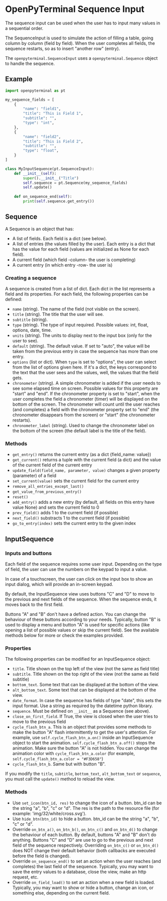# OpenPyTerminal Sequence Input

The sequence input can be used when the user has to input many values in a sequential order. 

The SequenceInput is used to simulate the action of filling a table, going column by column (field by field). When the user completes all fields, the sequence restarts, so as to insert "another row" (entry).

The `openpyterminal.SequenceInput` uses a `openpyterminal.Sequence` object to handle the sequence.

## Example

```python
import openpyterminal as pt

my_sequence_fields = [
    {
        "name": "field1",
        "title": "This is Field 1",
        "subtitle": "",
        "type": "int",
    },
    {
        "name": "field2",
        "title": "This is Field 2",
        "subtitle": "",
        "type": "float",
    }
]

class MyInputSequence(pt.SequenceInput):
    def __init__(self):
        super().__init__("Title")
        self.sequence = pt.Sequence(my_sequence_fields)
        self.update()
        
    def on_sequence_end(self):
        print(self.sequence.get_entry())

```

## Sequence

A Sequence is an object that has:

* A list of fields. Each field is a dict (see below).
* A list of entries (the values filled by the user). Each entry is a dict that has the value for each field (values are initialized as None for each field).
* A current field (which field -column- the user is completing)
* A current entry (in which entry -row- the user is)

### Creating a sequence

A sequence is created from a list of dict. Each dict in the list represents a field and its properties. For each field, the following properties can be defined:

* `name` (string). The name of the field (not visible on the screen).
* `title` (string). The title that the user will see.
* `subtitle` (string).
* `type` (string). The type of input required. Possible values: int, float, options, date, time.
* `units` (string). The units to display next to the input box (only for the user to see).
* `default` (string). The default value. If set to "auto", the value will be taken from the previous entry in case the sequence has more than one entry.
* `options` (list or dict). When `type` is set to "options", the user can select from the list of options given here. If it's a dict, the keys correspond to the text that the user sees and the values, well, the values that the field gets.
* `chronometer` (string). A simple chronometer is added if the user needs to see some elapsed time on screen. Possible values for this property are "start" and "end". If the chronometer property is set to "start", when the user completes the field a chronometer (timer) will be displayed on the bottom of the screen. The chronometer will count until the user reaches (and completes) a field with the chronometer property set to "end" (the chronometer disappears from the screen) or "start" (the chronometer restarts).
* `chronometer_label` (string). Used to change the chronometer label on the bottom of the screen (the default label is the title of the field).


### Methods

* `get_entry()` returns the current entry (as a dict {field_name: value})
* `get_current()` returns a tuple with the current field (a dict) and the value of the current field of the current entry
* `update_field(field_name, parameter, value)` changes a given property (parameter) of a field
* `set_current(value)` sets the current field for the current entry
* `remove_all_entries_except_last()`
* `get_value_from_previous_entry()`
* `reset()`
* `add_entry()` adds a new entry (by default, all fields on this entry have value None) and sets the current field to 0
* `prev_field()` adds 1 to the current field (if possible)
* `next_field()` substracts 1 to the current field (if possible)
* `go_to_entry(index)` sets the current entry to the given index


## InputSequence

### Inputs and buttons

Each field of the sequence requires some user input. Depending on the type of field, the user can use the numbers on the keypad to input a value. 

In case of a touchscreen, the user can click on the input box to show an input dialog, which will provide an in-screen keypad.

By default, the InputSequence view uses buttons "C" and "D" to move to the previous and next fields of the sequence. When the sequence ends, it moves back to the first field.

Buttons "A" and "B" don't have a defined action. You can change the behaviour of these buttons according to your needs. Typically, button "B" is used to display a menu and button "A" is used for specific actions (like opening a list of possible values or skip the current field). See the available methods below for more or check the examples provided.

### Properties

The following properties can be modified for an InputSequence object:

* `title`. Title shown on the top left of the view (not the same as field title)
* `subtitle`. Title shown on the top right of the view (not the same as field subtitle)
* `bottom_text`. Some text that can be displayed at the bottom of the view.
* `alt_bottom_text`. Some text that can be displayed at the bottom of the view.
* `date_format`. In case the sequence has fields of type "date", this sets the input format. Use a string as required by the datetime python library.
* `sequence`. Must be defined on `__init__` as a Sequence (see above).
* `close_on_first_field`. If True, the view is closed when the user tries to move to the previous field 
* `cycle_flash_btn_a`. This is an object that provides some methods to make the button "A" flash intermittently to get the user's attention. For example, use `self.cycle_flash_btn_a.on()` inside an InputSequence object to start the animation. `self.cycle_flash_btn_a.off()` stops the animation. Make sure the button "A" is not hidden. You can change the animation color with `cycle_flash_btn_a.color` (for example, `self.cycle_flash_btn_a.color = "#F3D658"`)
* `cycle_flash_btn_b`. Same but with button "B".

If you modify the `title`, `subtitle`, `bottom_text`, `alt_bottom_text` or `sequence`, you must call the `update()` method to reload the view.


### Methods

* Use `set_icon(btn_id, res)` to change the icon of a button. btn_id can be the string "a", "b", "c" or "d". The res is the path to the resource file (for example: 'img/32/white/cross.svg').
* Use `hide_btn(btn_id)` to hide a button. btn_id can be the string "a", "b", "c" or "d".
* Override `on_btn_a()`, `on_btn_b()`, `on_btn_c()` and `on_btn_d()` to change the behaviour of each button. By default, buttons "A" and "B" don't do anything. Buttons "C" and "D" are use to go to the previous and next field of the sequence respectively. Overriding `on_btn_c()` or `on_btn_d()` does NOT change their default behavior (both callbacks are executed before the field is changed).
* Override `on_sequence_end()` to set an action when the user reaches (and completes) the last field of the sequence. Typically, you may want to save the entry values to a database, close the view, make an http request, etc.
* Override `on_field_load()` to set an action when a new field is loaded. Typically, you may want to show or hide a button, change an icon, or something else, depending on the current field.




